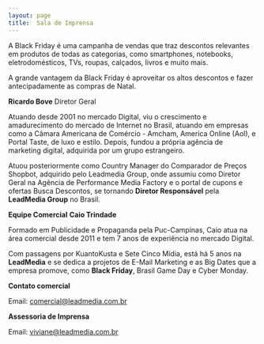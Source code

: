 ```yaml
---
layout: page
title:  Sala de Imprensa
---
```


A Black Friday é uma campanha de vendas que traz descontos relevantes em produtos de todas as categorias, como smartphones, notebooks, eletrodomésticos, TVs, roupas, calçados, livros e muito mais.

A grande vantagem da Black Friday é aproveitar os altos descontos e fazer antecipadamente as compras de Natal.

**Ricardo Bove**
Diretor Geral

Atuando desde 2001 no mercado Digital, viu o crescimento e amadurecimento do mercado de Internet no Brasil, atuando em empresas como a Câmara Americana de Comércio - Amcham, America Online (Aol), e Portal Taste, de luxo e estilo. Depois, fundou a própria agência de marketing digital, adquirida por um grupo estrangeiro.

Atuou posteriormente como Country Manager do Comparador de Preços Shopbot, adquirido pelo Leadmedia Group, onde assumiu como Diretor Geral na Agência de Performance Media Factory e o portal de cupons e ofertas Busca Descontos, se tornando **Diretor Responsável** pela **LeadMedia Group** no Brasil.

**Equipe Comercial**
**Caio Trindade**

Formado em Publicidade e Propaganda pela Puc-Campinas, Caio atua na área comercial desde 2011 e tem 7 anos de experiência no mercado Digital.

 
Com passagens por KuantoKusta e Sete Cinco Mídia, está há 5 anos na **LeadMedia** e se dedica a projetos de E-Mail Marketing e as Big Dates que a empresa promove, como **Black Friday**, Brasil Game Day e Cyber Monday.
 


**Contato comercial**

Email: comercial@leadmedia.com.br

**Assessoria de Imprensa**

Email: viviane@leadmedia.com.br
